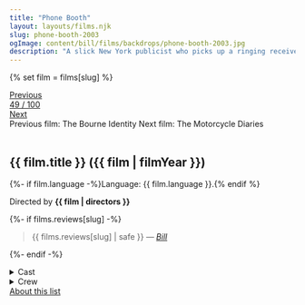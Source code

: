 ```yaml
---
title: "Phone Booth"
layout: layouts/films.njk
slug: phone-booth-2003
ogImage: content/bill/films/backdrops/phone-booth-2003.jpg
description: "A slick New York publicist who picks up a ringing receiver in a phone booth is told that if he hangs up, he'll be killed... and the little red light from a laser rifle sight is proof that the caller isn't kidding."
---
```


{% set film = films[slug] %}

<nav class="films">
  <div class="prev">
    <a href="../the-bourne-identity-2002"><i class="fa-solid fa-chevron-left fa-xs"></i> Previous</a>
  </div>
  <div>
    <a class="simple" href="../">49 / 100</a>
  </div>
  <div class="next">
    <a href="../the-motorcycle-diaries-2004">Next <i class="fa-solid fa-chevron-right fa-xs"></i></a>
  </div>
  <div class="hint">
    <span class="prev-hint">
      <span class="sr-only">Previous film:</span>
      The Bourne Identity
    </span>
    <span class="next-hint">
      <span class="sr-only">Next film:</span>
      The Motorcycle Diaries
    </span>
  </div>
</nav>

<article class="film slug-phone-booth-2003">
  <div class="backdrop-and-poster">
    <img class="poster" src="../films/posters/{{ slug }}.jpg" alt="">
    <img class="backdrop" src="../films/backdrops/{{ slug }}.jpg" alt="">
  </div>

  <h1>{{ film.title }} ({{ film | filmYear }})</h1>

  <p>
    {%- if film.language -%}Language: {{ film.language }}.{% endif %}
    
  </p>

  <p class="director">
    Directed by <strong>{{ film | directors }}</strong>
  </p>

  {%- if films.reviews[slug] -%}
    <blockquote> 
      {{ films.reviews[slug] | safe }} <em>—&nbsp;<a href="/bill">Bill</a></em>
    </blockquote> 
  {%- endif -%}

  <details>
    <summary>
      Cast
    </summary>
    <ul>
      {%- for cast in film.credits.cast -%}
        <li>
          {{ cast.name }} as <em>{{ cast.character }}</em>
        </li>
      {%- endfor -%}
    </ul>
  </details>

  <details>
    <summary>
      Crew
    </summary>
    <ul>
      {%- for crew in film.credits.crew -%}
        <li>
          {{ crew.name }} &mdash; <em>{{ crew.job }}</em>
        </li>
      {%- endfor -%}
    </ul>
  </details>

</article>
<footer>
  <a href="../about">About this list</a>
</footer>
